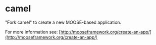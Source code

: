 camel
=====

"Fork camel" to create a new MOOSE-based application.

For more information see: [http://mooseframework.org/create-an-app/](http://mooseframework.org/create-an-app/)
